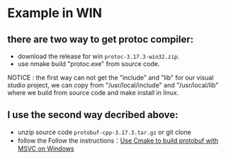 # Example in WIN

## there are two way to get protoc compiler:
* download the release for win `protoc-3.17.3-win32.zip`.
* use nmake build "protoc.exe" from source code.

NOTICE : the first way can not get the "include" and "lib" for our visual studio project, we can copy from "/usr/local/include" and "/usr/local/lib" where we build from source code and make install in linux.

## I use the second way decribed above:

* unzip source code `protobuf-cpp-3.17.3.tar.gz` or git clone 
* follow the Follow the instructions：[Use Cmake to build protobuf with MSVC on Windows](https://github.com/protocolbuffers/protobuf/blob/master/cmake/README.md)
